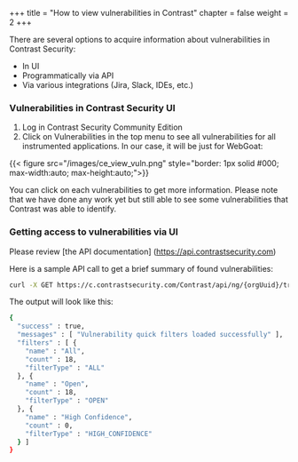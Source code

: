 +++
title = "How to view vulnerabilities in Contrast"
chapter = false
weight = 2
+++

There are several options to acquire information about vulnerabilities in Contrast Security:

- In UI
- Programmatically via API
- Via various integrations (Jira, Slack, IDEs, etc.)


### Vulnerabilities in Contrast Security UI

1. Log in Contrast Security Community Edition
2. Click on Vulnerabilities in the top menu to see all vulnerabilities for all instrumented applications. In our case, it will be just for WebGoat:

{{< figure src="/images/ce_view_vuln.png" style="border: 1px solid #000; max-width:auto; max-height:auto;">}}

You can click on each vulnerabilities to get more information. Please note that we have done any work yet but still able to see some vulnerabilities that Contrast was able to identify.

### Getting access to vulnerabilities via UI

Please review [the API documentation] (https://api.contrastsecurity.com)

Here is a sample API call to get a brief summary of found vulnerabilities:

```bash
curl -X GET https://c.contrastsecurity.com/Contrast/api/ng/{orgUuid}/traces/{appId}/quick -H 'Authorization:{authorization-key}' -H 'API-Key:{API-Key}'
```
The output will look like this:

```bash
{
  "success" : true,
  "messages" : [ "Vulnerability quick filters loaded successfully" ],
  "filters" : [ {
    "name" : "All",
    "count" : 18,
    "filterType" : "ALL"
  }, {
    "name" : "Open",
    "count" : 18,
    "filterType" : "OPEN"
  }, {
    "name" : "High Confidence",
    "count" : 0,
    "filterType" : "HIGH_CONFIDENCE"
  } ]
}
```